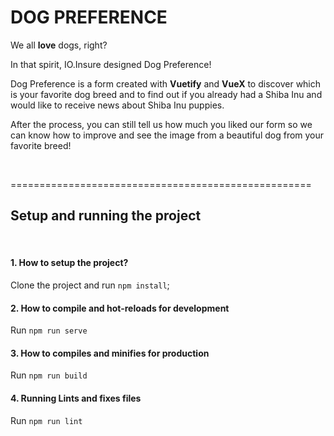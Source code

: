 # DOG PREFERENCE

  We all **love** dogs, right?

  In that spirit, IO.Insure designed Dog Preference! 

  Dog Preference is a form created with **Vuetify** and **VueX** to discover which is your favorite dog breed and to find out if you already had a Shiba Inu and would like to receive news about Shiba Inu puppies. 

  After the process, you can still tell us how much you liked our form so we can know how to improve and see the image from a beautiful dog from your favorite breed!

<br>

====================================================

## Setup and running the project

<br>

#### 1. How to setup the project?
Clone the project and run `npm install`;

#### 2. How to compile and hot-reloads for development
Run `npm run serve`

#### 3. How to compiles and minifies for production
Run `npm run build`

#### 4. Running Lints and fixes files
Run `npm run lint`

